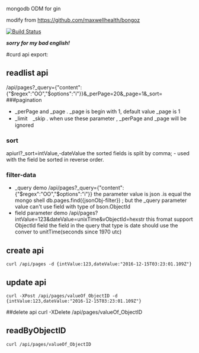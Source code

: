 
 mongodb ODM for gin


 modify from  https://github.com/maxwellhealth/bongoz

[![Build Status](https://travis-ci.com/wxf4150/gin-bongoz.svg?branch=master)](https://travis-ci.com/wxf4150/gin-bongoz)

***sorry  for my bad english!***


#curd api export:
## readlist api
/api/pages?_query={"content":{"$regex":"OO","$options":"i"}}&_perPage=20&_page=1&_sort=
###pagination
* _perPage and _page .   _page is begin with 1, default value _page is 1
* _limit　_skip . when use these parameter , _perPage and _page  will be ignored
### sort
apiurl?_sort=intValue,-dateValue
the sorted fields is split by comma;  - used with  the field  be sorted in reverse order.
### filter-data
* _query
 demo /api/pages?_query={"content":{"$regex":"OO","$options":"i"}}
 the parameter value is  json .is equal the mongo shell db.pages.find({jsonObj-filter}) ;
 but the _query parameter value can't use  field with type of bson.ObjectId
* field parameter
 demo /api/pages?intValue=123&dateValue=unixTime&vObjectId=hexstr
 this fromat support ObjectId field
 the field in the query that type is date should use the conver to  unitTime(seconds since 1970 utc)
 
## create api
	curl /api/pages -d {intValue:123,dateValue:"2016-12-15T03:23:01.109Z"}
## update api
	curl -XPost /api/pages/valueOf_ObjectID -d {intValue:123,dateValue:"2016-12-15T03:23:01.109Z"}
##delete api
	curl -XDelete /api/pages/valueOf_ObjectID
## readByObjectID
	curl /api/pages/valueOf_ObjectID
	
